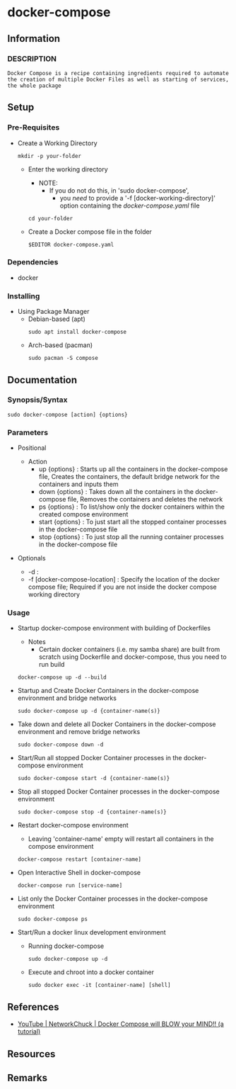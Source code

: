 # docker-compose

## Information
### DESCRIPTION
```
Docker Compose is a recipe containing ingredients required to automate the creation of multiple Docker Files as well as starting of services, the whole package
```

## Setup
### Pre-Requisites
- Create a Working Directory
    ```console
    mkdir -p your-folder
    ```
    
    - Enter the working directory
        - NOTE: 
            - If you do not do this, in 'sudo docker-compose', 
                + you *need* to provide a '-f [docker-working-directory]' option containing the *docker-compose.yaml* file
        ```console
        cd your-folder
        ```

    - Create a Docker compose file in the folder
        ```console
        $EDITOR docker-compose.yaml
        ```

### Dependencies
+ docker

### Installing
- Using Package Manager
    - Debian-based (apt)
        ```console
        sudo apt install docker-compose
        ```
    - Arch-based (pacman)
        ```console
        sudo pacman -S compose
        ```

## Documentation

### Synopsis/Syntax
```console
sudo docker-compose [action] {options}
```
### Parameters
- Positional
    - Action
        + up    {options} : Starts up all the containers in the docker-compose file, Creates the containers, the default bridge network for the containers and inputs them
        + down  {options} : Takes down all the containers in the docker-compose file, Removes the containers and deletes the network
        + ps    {options} : To list/show only the docker containers within the created compose environment
        + start {options} : To just start all the stopped container processes in the docker-compose file
        + stop  {options} : To just stop all the running container processes in the docker-compose file

- Optionals
    + -d : 
    + -f [docker-compose-location] : Specify the location of the docker compose file; Required if you are not inside the docker compose working directory

### Usage
- Startup docker-compose environment with building of Dockerfiles
    - Notes
        + Certain docker containers (i.e. my samba share) are built from scratch using Dockerfile and docker-compose, thus you need to run build
    ```console
    docker-compose up -d --build
    ```

- Startup and Create Docker Containers in the docker-compose environment and bridge networks
    ```console
    sudo docker-compose up -d {container-name(s)}
    ```
    
- Take down and delete all Docker Containers in the docker-compose environment and remove bridge networks
    ```console
    sudo docker-compose down -d
    ```
    
- Start/Run all stopped Docker Container processes in the docker-compose environment
    ```console
    sudo docker-compose start -d {container-name(s)}
    ```

- Stop all stopped Docker Container processes in the docker-compose environment
    ```console
    sudo docker-compose stop -d {container-name(s)}
    ```

- Restart docker-compose environment
    + Leaving 'container-name' empty will restart all containers in the compose environment
    ```console
    docker-compose restart [container-name]
    ```

- Open Interactive Shell in docker-compose
    ```console
    docker-compose run [service-name]
    ```
    
- List only the Docker Container processes in the docker-compose environment
    ```console
    sudo docker-compose ps
    ```
      
- Start/Run a docker linux development environment
    - Running docker-compose
        ```console
        sudo docker-compose up -d
        ```
    - Execute and chroot into a docker container
        ```console
        sudo docker exec -it [container-name] [shell]
        ```
      
## References
+ [YouTube | NetworkChuck | Docker Compose will BLOW your MIND!! (a tutorial)](https://www.youtube.com/watch?v=DM65_JyGxCo)

## Resources

## Remarks

